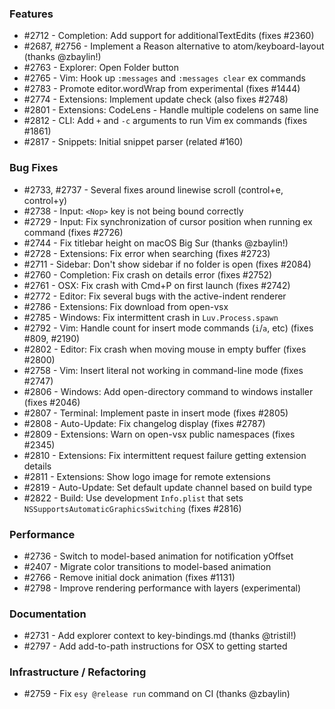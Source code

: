 ### Features

- #2712 - Completion: Add support for additionalTextEdits (fixes #2360)
- #2687, #2756 - Implement a Reason alternative to atom/keyboard-layout (thanks @zbaylin!)
- #2763 - Explorer: Open Folder button
- #2765 - Vim: Hook up `:messages` and `:messages clear` ex commands
- #2783 - Promote editor.wordWrap from experimental (fixes #1444)
- #2774 - Extensions: Implement update check (also fixes #2748)
- #2801 - Extensions: CodeLens - Handle multiple codelens on same line
- #2812 - CLI: Add `+` and `-c` arguments to run Vim ex commands (fixes #1861)
- #2817 - Snippets: Initial snippet parser (related #160)

### Bug Fixes

- #2733, #2737 - Several fixes around linewise scroll (control+e, control+y)
- #2738 - Input: `<Nop>` key is not being bound correctly
- #2729 - Input: Fix synchronization of cursor position when running ex command (fixes #2726)
- #2744 - Fix titlebar height on macOS Big Sur (thanks @zbaylin!)
- #2728 - Extensions: Fix error when searching (fixes #2723)
- #2711 - Sidebar: Don't show sidebar if no folder is open (fixes #2084)
- #2760 - Completion: Fix crash on details error (fixes #2752)
- #2761 - OSX: Fix crash with Cmd+P on first launch (fixes #2742)
- #2772 - Editor: Fix several bugs with the active-indent renderer
- #2786 - Extensions: Fix download from open-vsx
- #2785 - Windows: Fix intermittent crash in `Luv.Process.spawn`
- #2792 - Vim: Handle count for insert mode commands (`i`/`a`, etc) (fixes #809, #2190)
- #2802 - Editor: Fix crash when moving mouse in empty buffer (fixes #2800)
- #2758 - Vim: Insert literal not working in command-line mode (fixes #2747)
- #2806 - Windows: Add open-directory command to windows installer (fixes #2046)
- #2807 - Terminal: Implement paste in insert mode (fixes #2805)
- #2808 - Auto-Update: Fix changelog display (fixes #2787)
- #2809 - Extensions: Warn on open-vsx public namespaces (fixes #2345)
- #2810 - Extensions: Fix intermittent request failure getting extension details
- #2811 - Extensions: Show logo image for remote extensions
- #2819 - Auto-Update: Set default update channel based on build type
- #2822 - Build: Use development `Info.plist` that sets `NSSupportsAutomaticGraphicsSwitching` (fixes #2816)

### Performance

- #2736 - Switch to model-based animation for notification yOffset
- #2407 - Migrate color transitions to model-based animation
- #2766 - Remove initial dock animation (fixes #1131)
- #2798 - Improve rendering performance with layers (experimental)

### Documentation

- #2731 - Add explorer context to key-bindings.md (thanks @tristil!)
- #2797 - Add add-to-path instructions for OSX to getting started

### Infrastructure / Refactoring

- #2759 - Fix `esy @release run` command on CI (thanks @zbaylin)



